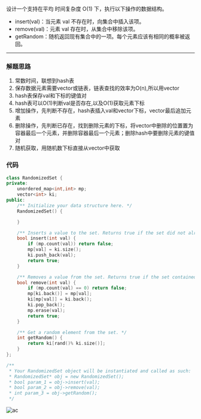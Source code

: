 设计一个支持在平均 时间复杂度 O(1) 下，执行以下操作的数据结构。

- insert(val)：当元素 val 不存在时，向集合中插入该项。
- remove(val)：元素 val 存在时，从集合中移除该项。
- getRandom：随机返回现有集合中的一项。每个元素应该有相同的概率被返回。

---

### 解题思路

1. 常数时间，联想到hash表
2. 保存数据元素需要vector或链表，链表查找的效率为O(n),所以用vector
3. hash表保存val和下标的键值对
4. hash表可以O(1)判断val是否存在,以及O(1)获取元素下标
5. 增加操作，先判断不存在，hash表插入val和vector下标，vector最后追加元素
6. 删除操作，先判断已存在，找到删除元素的下标，将vector中删除的位置置为容器最后一个元素，并删除容器最后一个元素；删除hash中要删除元素的键值对
7. 随机获取，用随机数下标直接从vector中获取

### 代码

```cpp
class RandomizedSet {
private:
    unordered_map<int,int> mp;
    vector<int> ki;
public:
    /** Initialize your data structure here. */
    RandomizedSet() {

    }

    /** Inserts a value to the set. Returns true if the set did not already contain the specified element. */
    bool insert(int val) {
        if (mp.count(val)) return false;
        mp[val] = ki.size();
        ki.push_back(val);
        return true;
    }

    /** Removes a value from the set. Returns true if the set contained the specified element. */
    bool remove(int val) {
        if (mp.count(val) == 0) return false;
        mp[ki.back()] = mp[val];
        ki[mp[val]] = ki.back();
        ki.pop_back();
        mp.erase(val);
        return true;
    }

    /** Get a random element from the set. */
    int getRandom() {
        return ki[rand()% ki.size()];
    }
};

/**
 * Your RandomizedSet object will be instantiated and called as such:
 * RandomizedSet* obj = new RandomizedSet();
 * bool param_1 = obj->insert(val);
 * bool param_2 = obj->remove(val);
 * int param_3 = obj->getRandom();
 */
```


![ac](https://pic.leetcode.cn/846f737b9ea51bc4ae5232d54d031c8f66433ac4b18f0b21a9acfdbd9b423c1d-file_1579424516529)
